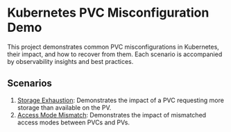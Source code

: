 # Kubernetes PVC Misconfiguration Demo
This project demonstrates common PVC misconfigurations in Kubernetes, their impact, and how to recover from them. Each scenario is accompanied by observability insights and best practices.
## Scenarios
1. [Storage Exhaustion](docs/storage-exhaustion.md): Demonstrates the impact of a PVC requesting more storage than available on the PV.
2. [Access Mode Mismatch](docs/access-mode-mismatch.md): Demonstrates the impact of mismatched access modes between PVCs and PVs.

